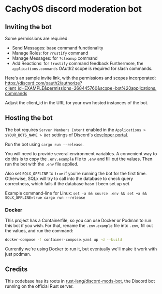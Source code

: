 # CachyOS discord moderation bot

## Inviting the bot

Some permissions are required:
- Send Messages: base command functionality
- Manage Roles: for `?rustify` command
- Manage Messages: for `?cleanup` command
- Add Reactions: for `?rustify` command feedback
Furthermore, the `applications.commands` OAuth2 scope is required for slash commands.

Here's an sample invite link, with the permissions and scopes incorporated:
https://discord.com/oauth2/authorize?client_id=EXAMPLE&permissions=268445760&scope=bot%20applications.commands

Adjust the client_id in the URL for your own hosted instances of the bot.

## Hosting the bot

The bot requires `Server Members Intent` enabled in the `Applications > $YOUR_BOTS_NAME > Bot`
settings of Discord's [developer portal](https://discord.com/developers/applications).

Run the bot using `cargo run --release`.

You will need to provide several environment variables. A convenient way to do this is to copy the
`.env.example` file to `.env` and fill out the values. Then run the bot with the `.env` file applied.

Also set `SQLX_OFFLINE` to `true` if you're running the bot for the first time. Otherwise, SQLx
will try to call into the database to check query correctness, which fails if the database hasn't
been set up yet.

Example command-line for Linux:
`set -a && source .env && set +a && SQLX_OFFLINE=true cargo run --release`

### Docker

This project has a Containerfile, so you can use Docker or Podman to run this bot if you wish.
For that, rename the `.env.example` file into `.env`, fill out the values, and run the command:

```sh
docker-compose -f container-compose.yaml up -d --build
```

Currently we're using Docker to run it, but eventually we'll make it work with just podman.

## Credits

This codebase has its roots in [rust-lang/discord-mods-bot](https://github.com/rust-lang/discord-mods-bot/), the Discord bot running on the official Rust server.
